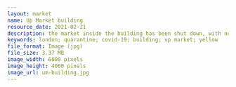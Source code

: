 ```yaml
---
layout: market
name: Up Market building
resource_date: 2021-02-21
description: the market inside the building has been shut down, with no food stations or booth
keywords: london; quarantine; covid-19; building; up market; yellow
file_format: Image (jpg)
file_size: 3.37 MB
image_width: 6000 pixels
image_height: 4000 pixels
image_url: um-building.jpg
---
```

